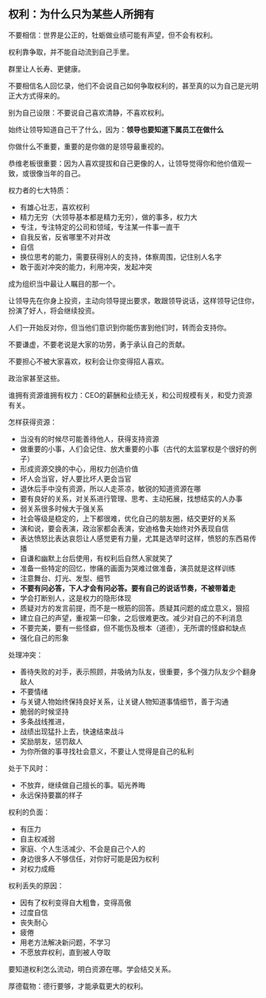 ## 权利：为什么只为某些人所拥有

不要相信：世界是公正的，牡蛎做业绩可能有声望，但不会有权利。

权利靠争取，并不能自动流到自己手里。

群里让人长寿、更健康。

不要相信名人回忆录，他们不会说自己如何争取权利的，甚至真的以为自己是光明正大方式得来的。

别为自己设限：不要说自己喜欢清静，不喜欢权利。

始终让领导知道自己干了什么，因为：**领导也要知道下属员工在做什么**

你做什么不重要，重要的是你做的是领导最重视的。

恭维老板很重要：因为人喜欢提拔和自己更像的人，让领导觉得你和他价值观一致，或很像当年的自己。

权力者的七大特质：

- 有雄心壮志，喜欢权利
- 精力无穷（大领导基本都是精力无穷），做的事多，权力大
- 专注，专注特定的公司和领域，专注某一件事一直干
- 自我反省，反省哪里不对并改
- 自信
- 换位思考的能力，需要获得别人的支持，体察周围，记住别人名字
- 敢于面对冲突的能力，利用冲突，发起冲突

成为组织当中最让人瞩目的那一个。

让领导先在你身上投资，主动向领导提出要求，敢跟领导说话，这样领导记住你，扮演了好人，将会继续投资。

人们一开始反对你，但当他们意识到你能伤害到他们时，转而会支持你。

不要谦虚，不要老说是大家的功劳，勇于承认自己的贡献。

不要担心不被大家喜欢，权利会让你变得招人喜欢。

政治家甚至这些。

谁拥有资源谁拥有权力：CEO的薪酬和业绩无关，和公司规模有关，和受力资源有关。

怎样获得资源：

- 当没有的时候尽可能善待他人，获得支持资源
- 做重要的小事，人们会记住、放大重要的小事（古代的太监掌权是个很好的例子）
- 形成资源交换的中心，用权力创造价值
- 坏人会当官，好人要比坏人更会当官
- 退休后手中没有资源，所以人走茶凉，敏锐的知道资源在哪
- 要有良好的关系，对关系进行管理、思考、主动拓展，找想结实的人办事
- 弱关系很多时候大于强关系
- 社会等级是稳定的，上下都很难，优化自己的朋友圈，结交更好的关系
- 演和说，要会表演，政治家都会表演，安迪格鲁夫始终对外表现自信
- 表达愤怒比表达哀怨让人感觉更有力量，尤其是选举时这样，愤怒的东西易传播
- 自谦和幽默上台后使用，有权利后自然人家就笑了
- 准备一些特定的回忆，惨痛的画面为哭难过做准备，演员就是这样训练
- 注意舞台、灯光、发型、细节
- **不要有问必答，下人才会有问必答。要有自己的说话节奏，不被带着走**
- 学会打断别人，这是权力的隐形体现
- 质疑对方的发言前提，而不是一根筋的回答。质疑其问题的成立意义，狠招
- 建立自己的声望，重视第一印象，之后很难更改。减少对自己的不利消息
- 不要完美，要有一些怪癖，但不能伤及根本（道德），无所谓的怪癖和缺点
- 强化自己的形象

处理冲突：

- 善待失败的对手，表示照顾，并吸纳为队友，很重要，多个强力队友少个翻身敌人
- 不要情绪
- 与关键人物始终保持良好关系，让关键人物知道事情细节，善于沟通
- 脆弱的时候坚持
- 多条战线推进，
- 战绩出现猛扑上去，快速结束战斗
- 奖励朋友，惩罚敌人
- 为你所做的事寻找社会意义，不要让人觉得是自己的私利

处于下风时：

- 不放弃，继续做自己擅长的事。韬光养晦
- 永远保持要赢的样子

权利的负面：

- 有压力
- 自主权减弱
- 家庭、个人生活减少、不会是自己个人的
- 身边很多人不够信任，对你好可能是因为权利
- 对权力成瘾

权利丢失的原因：

- 因有了权利变得自大粗鲁，变得高傲
- 过度自信
- 丧失耐心
- 疲倦
- 用老方法解决新问题，不学习
- 不愿放弃权利，直到被人夺取

要知道权利怎么流动，明白资源在哪。学会结交关系。

厚德载物：德行要够，才能承载更大的权利。


